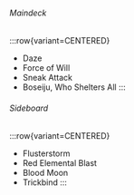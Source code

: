 ###### Maindeck

:::row{variant=CENTERED}
- Daze
- Force of Will
- Sneak Attack
- Boseiju, Who Shelters All
:::

###### Sideboard

:::row{variant=CENTERED}
- Flusterstorm
- Red Elemental Blast
- Blood Moon
- Trickbind
:::
